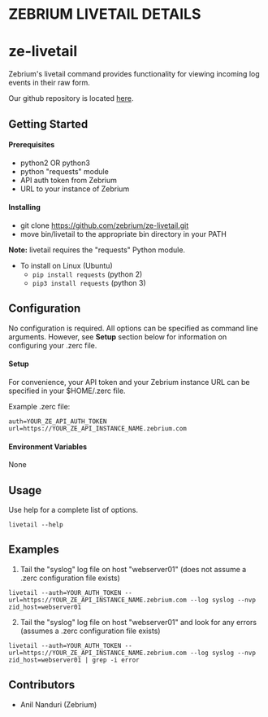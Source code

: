 # ZEBRIUM LIVETAIL DETAILS
# ze-livetail
Zebrium's livetail command provides functionality for viewing incoming log events in their raw form.

Our github repository is located [here](https://github.com/zebrium/ze-livetail).

## Getting Started

#### Prerequisites
* python2 OR python3
* python "requests" module
* API auth token from Zebrium
* URL to your instance of Zebrium

#### Installing
* git clone https://github.com/zebrium/ze-livetail.git
* move bin/livetail to the appropriate bin directory in your PATH

**Note:** livetail requires the "requests" Python module.
* To install on Linux (Ubuntu)
  * `pip install requests` (python 2)
  * `pip3 install requests` (python 3)

## Configuration
No configuration is required. All options can be specified as command line arguments. However, see **Setup** section below for information on configuring your .zerc file.

#### Setup
For convenience, your API token and your Zebrium instance URL can be specified in your $HOME/.zerc file.

Example .zerc file:
```
auth=YOUR_ZE_API_AUTH_TOKEN
url=https://YOUR_ZE_API_INSTANCE_NAME.zebrium.com
```

#### Environment Variables
None

## Usage
Use help for a complete list of options.
```
livetail --help
```

## Examples
1. Tail the "syslog" log file on host "webserver01"  (does not assume a .zerc configuration file exists)
```
livetail --auth=YOUR_AUTH_TOKEN --url=https://YOUR_ZE_API_INSTANCE_NAME.zebrium.com --log syslog --nvp zid_host=webserver01
```
2. Tail the "syslog" log file on host "webserver01" and look for any errors (assumes a .zerc configuration file exists)
```
livetail --auth=YOUR_AUTH_TOKEN --url=https://YOUR_ZE_API_INSTANCE_NAME.zebrium.com --log syslog --nvp zid_host=webserver01 | grep -i error
```

## Contributors
* Anil Nanduri (Zebrium)
